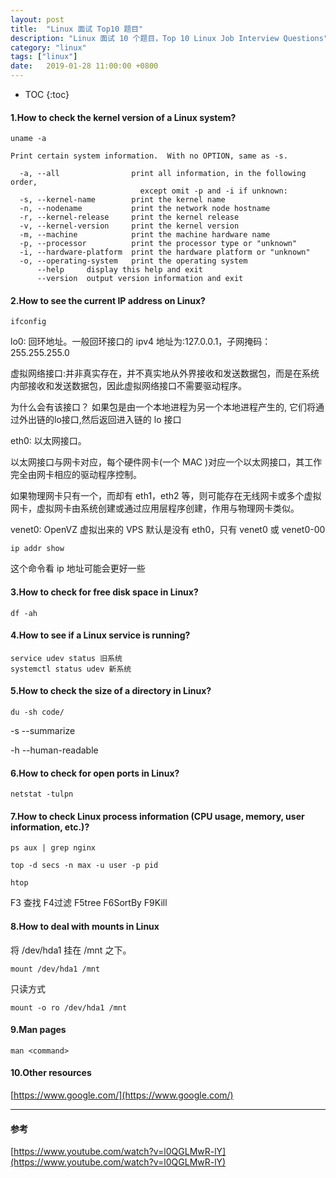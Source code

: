 ```yaml
---
layout: post
title:  "Linux 面试 Top10 题目"
description: "Linux 面试 10 个题目，Top 10 Linux Job Interview Questions"
category: "linux"
tags: ["linux"]
date:   2019-01-28 11:00:00 +0800
---
```


- TOC 
{:toc}

#### 1.How to check the kernel version of a Linux system?

```
uname -a
```

```shell
Print certain system information.  With no OPTION, same as -s.

  -a, --all                print all information, in the following order,
                             except omit -p and -i if unknown:
  -s, --kernel-name        print the kernel name
  -n, --nodename           print the network node hostname
  -r, --kernel-release     print the kernel release
  -v, --kernel-version     print the kernel version
  -m, --machine            print the machine hardware name
  -p, --processor          print the processor type or "unknown"
  -i, --hardware-platform  print the hardware platform or "unknown"
  -o, --operating-system   print the operating system
      --help     display this help and exit
      --version  output version information and exit
```

#### 2.How to see the current IP address on Linux?

```
ifconfig
```

lo0: 回环地址。一般回环接口的 ipv4 地址为:127.0.0.1，子网掩码：255.255.255.0

虚拟网络接口:并非真实存在，并不真实地从外界接收和发送数据包，而是在系统内部接收和发送数据包，因此虚拟网络接口不需要驱动程序。

为什么会有该接口？ 
如果包是由一个本地进程为另一个本地进程产生的, 它们将通过外出链的lo接口,然后返回进入链的 lo 接口

eth0: 以太网接口。

以太网接口与网卡对应，每个硬件网卡(一个 MAC )对应一个以太网接口，其工作完全由网卡相应的驱动程序控制。

如果物理网卡只有一个，而却有 eth1，eth2 等，则可能存在无线网卡或多个虚拟网卡，虚拟网卡由系统创建或通过应用层程序创建，作用与物理网卡类似。

venet0: OpenVZ 虚拟出来的 VPS 默认是没有 eth0，只有 venet0 或 venet0-00

```
ip addr show
```

这个命令看 ip 地址可能会更好一些


#### 3.How to check for free disk space in Linux?

```
df -ah
```

#### 4.How to see if a Linux service is running?

```
service udev status 旧系统
systemctl status udev 新系统
```

#### 5.How to check the size of a directory in Linux?

```
du -sh code/
```

-s --summarize 

-h --human-readable

#### 6.How to check for open ports in Linux?

```
netstat -tulpn
```

#### 7.How to check Linux process information (CPU usage, memory, user information, etc.)?

```
ps aux | grep nginx
```

```
top -d secs -n max -u user -p pid 
```

```
htop
```
F3 查找 F4过滤 F5tree F6SortBy F9Kill


#### 8.How to deal with mounts in Linux

将 /dev/hda1 挂在 /mnt 之下。

```
mount /dev/hda1 /mnt
```

只读方式

```
mount -o ro /dev/hda1 /mnt
```

#### 9.Man pages

```
man <command>
```

#### 10.Other resources

[https://www.google.com/](https://www.google.com/)

---

#### 参考

[https://www.youtube.com/watch?v=l0QGLMwR-lY](https://www.youtube.com/watch?v=l0QGLMwR-lY)